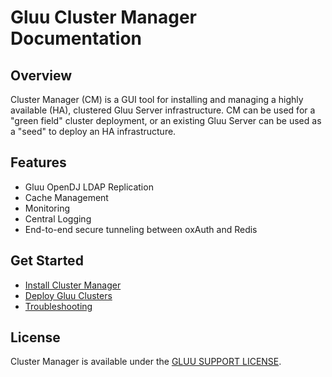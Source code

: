 # Gluu Cluster Manager Documentation
## Overview
Cluster Manager (CM) is a GUI tool for installing and managing a highly available (HA), clustered Gluu Server infrastructure. CM can be used for a "green field" cluster deployment, or an existing Gluu Server can be used as a "seed" to deploy an HA infrastructure. 

## Features

- Gluu OpenDJ LDAP Replication   
- Cache Management   
- Monitoring    
- Central Logging      
- End-to-end secure tunneling between oxAuth and Redis   

## Get Started
- [Install Cluster Manager](./installation/index.md)   
- [Deploy Gluu Clusters](./deploy/index.md)
- [Troubleshooting](./troubleshooting/index.md)

## License
Cluster Manager is available under the [GLUU SUPPORT LICENSE](https://github.com/GluuFederation/cluster-mgr/blob/master/LICENSE). 


